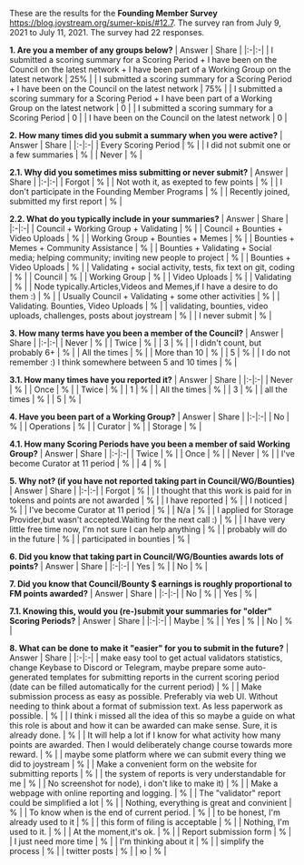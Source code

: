 These are the results for the **Founding Member Survey** https://blog.joystream.org/sumer-kpis/#12.7. The survey ran from July 9, 2021 to July 11, 2021. The survey had 22 responses.

**1. Are you a member of any groups below?**
| Answer | Share |
|:-|:-|
| I submitted a scoring summary for a Scoring Period + I have been on the Council on the latest network + I have been part of a Working Group on the latest network   | 25%    |
| I submitted a scoring summary for a Scoring Period + I have been on the Council on the latest network   | 75%    |
| I submitted a scoring summary for a Scoring Period + I have been part of a Working Group on the latest network   | 0   |
| I submitted a scoring summary for a Scoring Period   | 0  |
| I have been on the Council on the latest network   | 0  |


**2. How many times did you submit a summary when you were active?**
| Answer | Share |
|:-|:-|
| Every Scoring Period   | %    |
| I did not submit one or a few summaries   | %    |
| Never   | %    |

**2.1. Why did you sometimes miss submitting or never submit?**
| Answer | Share |
|:-|:-|
| Forgot   | %    |
| Not woth it, as exepted to few points   | %    |
| I don't participate in the Founding Member Programs   | %    |
| Recently joined, submitted my first report   | %    |








**2.2. What do you typically include in your summaries?**
| Answer | Share |
|:-|:-|
| Council + Working Group +  Validating  | %    |
| Council + Bounties + Video Uploads   | %    |
| Working Group + Bounties + Memes   | %    |
| Bounties + Memes + Community Assistance  | %    |
| Bounties + Validating + Social media; helping community; inviting new people to project  | %    |
| Bounties + Video Uploads  | %    |
| Validating + social activity, tests, fix text on git, coding  | %    |
| Council  | %    |
| Working Group  | %    |
| Video Uploads  | %    |
| Validating  | %    |
| Node typically.Articles,Videos and Memes,if I have a desire to do them :)  | %    |
| Usually Council + Validating + some other activities  | %    |
| Validating. Bounties, Video Uploads  | %    |
| validating, bounties, video uploads, challenges, posts about joystream  | %    |
| I never submit  | %    |

**3. How many terms have you been a member of the Council?**
| Answer | Share |
|:-|:-|
| Never  | %    |
| Twice   | %    |
| 3   | %    |
| I didn't count, but probably 6+   | %    |
| All the times   | %    |
| More than 10   | %    |
| 5   | %    |
| I do not remember :) I think somewhere between 5 and 10 times   | %    |

**3.1. How many times have you reported it?**
| Answer | Share |
|:-|:-|
| Never  | %    |
| Once   | %    |
| Twice   | %    |
| 1   | %    |
| All the times   | %    |
| 3   | %    |
| all the times   | %    |
| 5   | %    |

**4. Have you been part of a Working Group?**
| Answer | Share |
|:-|:-|
| No  | %    |
| Operations   | %    |
| Curator   | %    |
| Storage   | %    |

**4.1. How many Scoring Periods have you been a member of said Working Group?**
| Answer | Share |
|:-|:-|
| Twice  | %    |
| Once   | %    |
| Never   | %    |
| I've become Curator at 11 period   | %    |
| 4   | %    |

**5. Why not? (if you have not reported taking part in Council/WG/Bounties)**
| Answer | Share |
|:-|:-|
| Forgot  | %    |
| I thought that this work is paid for in tokens and points are not awarded   | %    |
| I have reported   | %    |
| I noticed   | %    |
| I've become Curator at 11 period   | %    |
| N/a   | %    |
| I applied for Storage Provider,but wasn't accepted.Waiting for the next call :)   | %    |
| I have very little free time now, I'm not sure I can help anything   | %    |
| probably will do in the future  | %    |
| participated in bounties  | %    |

**6. Did you know that taking part in Council/WG/Bounties awards lots of points?**
| Answer | Share |
|:-|:-|
| Yes  | %    |
| No   | %    |

**7. Did you know that Council/Bounty $ earnings is roughly proportional to FM points awarded?**
| Answer | Share |
|:-|:-|
| No  | %    |
| Yes   | %    |

**7.1. Knowing this, would you (re-)submit your summaries for "older" Scoring Periods?**
| Answer | Share |
|:-|:-|
| Maybe  | %    |
| Yes   | %    |
| No   | %    |

**8. What can be done to make it "easier" for you to submit in the future?**
| Answer | Share |
|:-|:-|
| make easy tool to get actual validators statistics, change Keybase to Discord or Telegram, maybe prepare some auto-generated templates for submitting reports in the current scoring period (date can be filled automatically for the current period)  | %    |
| Make submission process as easy as possible. Preferably via web UI. Without needing to think about a format of submission text. As less paperwork as possible.   | %    |
| I think i missed all the idea of this so maybe a guide on what this role is about and how it can be awarded can make sense. Sure, it is already done.   | %    |
| It will help a lot if I know for what activity how many points are awarded. Then I would deliberately change course towards more reward.   | %    |
| maybe some platform where we can submit every thing we did to joystream   | %    |
| Make a convenient form on the website for submitting reports   | %    |
| the system of reports is very understandable for me   | %    |
| No screenshot for node), i don't like to make it)   | %    |
| Make a webpage with online reporting and logging.   | %    |
| The "validator" report could be simplified a lot   | %    |
| Nothing, everything is great and convinient   | %    |
| To know when is the end of current period.   | %    |
| to be honest, I'm already used to it   | %    |
| this form of filing is acceptable   | %    |
| Nothing, I'm used to it.   | %    |
| At the moment,it's ok.   | %    |
| Report submission form   | %    |
| I just need more time   | %    |
| I'm thinking about it   | %    |
| simplify the process   | %    |
| twitter posts   | %    |
| ю   | %    |
